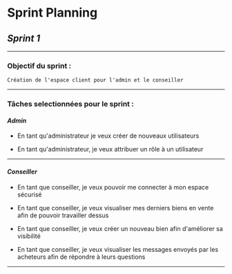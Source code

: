 # Sprint Planning
## *Sprint 1*
---
### Objectif du sprint : 
    Création de l'espace client pour l'admin et le conseiller
---
### Tâches selectionnées pour le sprint :

#### *Admin*
* En tant qu'administrateur je veux créer de nouveaux utilisateurs

* En tant qu'administrateur, je veux attribuer un rôle à un utilisateur
---
#### *Conseiller*
* En tant que conseiller, je veux pouvoir me connecter à mon espace sécurisé

* En tant que conseiller, je veux visualiser mes derniers biens en vente afin de pouvoir travailler dessus

* En tant que conseiller, je veux créer un nouveau bien afin d'améliorer sa visibilité

* En tant que conseiller, je veux visualiser les messages envoyés par les acheteurs afin de répondre à leurs questions
---